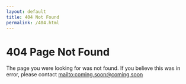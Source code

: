 ```yaml
---
layout: default
title: 404 Not Found
permalink: /404.html
---
```


# 404 Page Not Found

The page you were looking for was not found.
If you believe this was in error, please contact <mailto:coming.soon@coming.soon>

